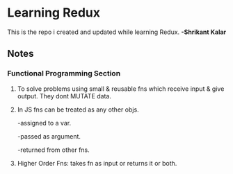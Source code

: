 # **Learning Redux**

This is the repo i created and updated while learning Redux. **-Shrikant Kalar**

## Notes

### Functional Programming Section

1. To solve problems using small & reusable fns which receive input & give output. They dont MUTATE data.

2. In JS fns can be treated as any other objs.

   -assigned to a var.

   -passed as argument.

   -returned from other fns.

3. Higher Order Fns: takes fn as input or returns it or both.
